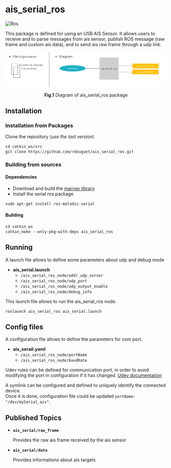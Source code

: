 # ais_serial_ros

![Ros](https://img.shields.io/badge/Ros-Melodic-green?style=for-the-badge&logo=ROS)

This package is defined for using an USB AIS Sensor. It allows users to receive and to parse messages from ais sensor, publish ROS message (raw frame and custom ais data), and to send ais raw frame through a udp link.


<div align="center">

<img src="docs/images/diagram.png" alt="ais_serial_ros_diagram" width="1000"/>

**Fig.1** Diagram of ais_serial_ros package
</div>

## **Installation**

### Installation from Packages

Clone the repository (*use the last version*)

```
cd catkin_ws/src
git clone https://github.com/rdouguet/ais_serial_ros.git
```

### Building from sources
#### Dependencies
* Download and build the [marnav library](https://github.com/mariokonrad/marnav)
* Install the serial ros package

```
sudo apt-get install ros-melodic-serial
```

#### Building

```
cd catkin_ws
catkin_make --only-pkg-with-deps ais_serial_ros
```

## **Running**
A launch file allows to define some parameters about udp and debug mode

* **ais_serial.launch**
    - `/ais_serial_ros_node/addr_udp_server`
    - `/ais_serial_ros_node/udp_port`
    - `/ais_serial_ros_node/udp_output_enable`
    - `/ais_serial_ros_node/debug_info`

This launch file allows to run the ais_serial_ros node.

```
roslaunch ais_serial_ros ais_serial.launch
```

## **Config files**
A configuration file allows to define the parameters for com port.

* **ais_serail.yaml**
	* `/ais_serial_ros_node/portName`
	* `/ais_serial_ros_node/baudRate`

Udev rules can be defined for communication port, in order to avoid modifying the port in configuration if it has changed.
[Udev documentation](https://wiki.debian.org/udev)

A symlink can be configured and defined to uniquely identify the connected device. <br />
Once it is done, configuration file could be updated `portName: "/dev/mySerial_ais"`.

## **Published Topics**

* **`ais_serial/raw_frame`**

  Provides the raw ais frame received by the ais sensor

* **`ais_serial/data`**

  Provides informations about ais targets




